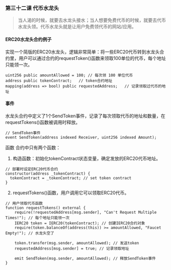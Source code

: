 ### 第三十二课 代币水龙头
> 当人渴的时候，就要去水龙头接水；当人想要免费代币的时候，就要去代币水龙头领。代币水龙头就是让用户免费领代币的网站/应用。

#### ERC20水龙头合约例子
实现一个简版的ERC20水龙头，逻辑非常简单：将一些ERC20代币转到水龙头合约里，用户可以通过合约的requestToken()函数来领取100单位的代币，每个地址只能领一次。
```solidity
uint256 public amountAllowed = 100; // 每次领 100 单位代币
address public tokenContract;   // token合约地址
mapping(address => bool) public requestedAddress;   // 记录领取过代币的地址
```

#### 事件
水龙头合约中定义了1个SendToken事件，记录了每次领取代币的地址和数量，在requestTokens()函数被调用时释放。
```solidity
// SendToken事件
event SendToken(address indexed Receiver, uint256 indexed Amount); 
```
函数
合约中只有两个函数：
1. 构造函数：初始化tokenContract状态变量，确定发放的ERC20代币地址。
```solidity
// 部署时设定ERC20代币合约
constructor(address _tokenContract) {
  tokenContract = _tokenContract; // set token contract
}
```
2. requestTokens()函数，用户调用它可以领取ERC20代币。
```solidity
// 用户领取代币函数
function requestTokens() external {
    require(!requestedAddress[msg.sender], "Can't Request Multiple Times!"); // 每个地址只能领一次
    IERC20 token = IERC20(tokenContract); // 创建IERC20合约对象
    require(token.balanceOf(address(this)) >= amountAllowed, "Faucet Empty!"); // 水龙头空了

    token.transfer(msg.sender, amountAllowed); // 发送token
    requestedAddress[msg.sender] = true; // 记录领取地址 
    
    emit SendToken(msg.sender, amountAllowed); // 释放SendToken事件
}

```